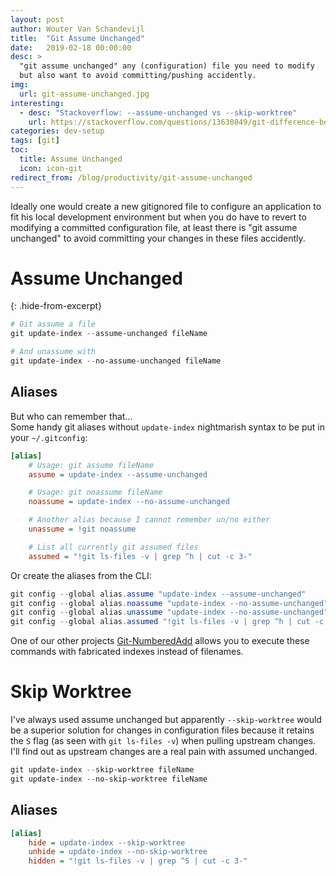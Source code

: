 ```yaml
---
layout: post
author: Wouter Van Schandevijl
title:  "Git Assume Unchanged"
date:   2019-02-18 00:00:00
desc: >
  "git assume unchanged" any (configuration) file you need to modify 
  but also want to avoid committing/pushing accidently.
img:
  url: git-assume-unchanged.jpg
interesting:
  - desc: "Stackoverflow: --assume-unchanged vs --skip-worktree"
    url: https://stackoverflow.com/questions/13630849/git-difference-between-assume-unchanged-and-skip-worktree
categories: dev-setup
tags: [git]
toc:
  title: Assume Unchanged
  icon: icon-git
redirect_from: /blog/productivity/git-assume-unchanged
---
```


Ideally one would create a new gitignored file to configure an application to fit his local development
environment but when you do have to revert to modifying a committed configuration file, at least there is
"git assume unchanged" to avoid committing your changes in these files accidently.


# Assume Unchanged
{: .hide-from-excerpt}

```powershell
# Git assume a file
git update-index --assume-unchanged fileName

# And unassume with
git update-index --no-assume-unchanged fileName
```

<!--more-->

## Aliases

But who can remember that...  
Some handy git aliases without `update-index` nightmarish syntax to be put in your `~/.gitconfig`:

```ini
[alias]
    # Usage: git assume fileName
    assume = update-index --assume-unchanged

    # Usage: git noassume fileName
    noassume = update-index --no-assume-unchanged

    # Another alias because I cannot remember un/no either
    unassume = !git noassume

    # List all currently git assumed files
    assumed = "!git ls-files -v | grep ^h | cut -c 3-"
```

Or create the aliases from the CLI:  
```powershell
git config --global alias.assume "update-index --assume-unchanged"
git config --global alias.noassume "update-index --no-assume-unchanged"
git config --global alias.unassume "update-index --no-assume-unchanged"
git config --global alias.assumed "!git ls-files -v | grep ^h | cut -c 3-"
```

One of our other projects [Git-NumberedAdd](/blog/productivity/git-numbered-add-for-powershell) allows you to execute these commands with fabricated
indexes instead of filenames.


# Skip Worktree

I've always used assume unchanged but apparently `--skip-worktree` would be a superior
solution for changes in configuration files because it retains the `S` flag (as seen with `git ls-files -v`)
when pulling upstream changes. I'll find out as upstream changes are a real pain with assumed unchanged.

<!-- TODO: is skip-worktree really better when dealing with changes on origin? -->

```powershell
git update-index --skip-worktree fileName
git update-index --no-skip-worktree fileName
```

## Aliases

```ini
[alias]
    hide = update-index --skip-worktree
    unhide = update-index --no-skip-worktree
    hidden = "!git ls-files -v | grep ^S | cut -c 3-"
```
